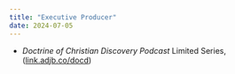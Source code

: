 ```yaml
---
title: "Executive Producer"
date: 2024-07-05
---
```


- *Doctrine of Christian Discovery Podcast* Limited Series, ([link.adjb.co/docd](https://goodfaithmedia.org/doctrine-of-christian-discovery/))
